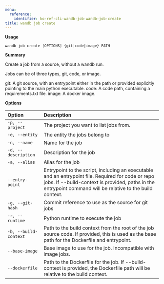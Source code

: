 ```yaml
---
menu:
  reference:
    identifier: ko-ref-cli-wandb-job-wandb-job-create
title: wandb job create
---
```


**Usage**

`wandb job create [OPTIONS] {git|code|image} PATH`

**Summary**

Create a job from a source, without a wandb run.

Jobs can be of three types, git, code, or image.

git: A git source, with an entrypoint either in the path or provided
explicitly pointing to the main python executable. code: A code path,
containing a requirements.txt file. image: A docker image.


**Options**

| **Option** | **Description** |
| :--- | :--- |
| `-p, --project` | The project you want to list jobs from. |
| `-e, --entity` | The entity the jobs belong to |
| `-n, --name` | Name for the job |
| `-d, --description` | Description for the job |
| `-a, --alias` | Alias for the job |
| `--entry-point` | Entrypoint to the script, including an executable   and an entrypoint file. Required for code or repo jobs. If --build-context is provided, paths in the   entrypoint command will be relative to the build context. |
| `-g, --git-hash` | Commit reference to use as the source for git jobs |
| `-r, --runtime` | Python runtime to execute the job |
| `-b, --build-context` | Path to the build context from the root of the job   source code. If provided, this is used as the base path for the Dockerfile and entrypoint. |
| `--base-image` | Base image to use for the job. Incompatible with   image jobs. |
| `--dockerfile` | Path to the Dockerfile for the job. If --build-   context is provided, the Dockerfile path will be relative to the build context. |